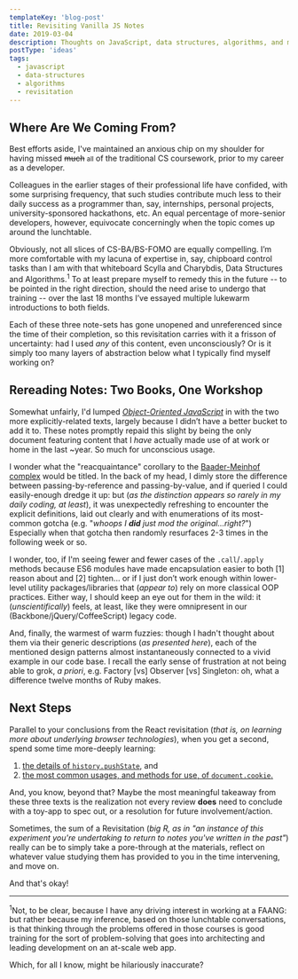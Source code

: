 ```yaml
---
templateKey: 'blog-post'
title: Revisiting Vanilla JS Notes
date: 2019-03-04
description: Thoughts on JavaScript, data structures, algorithms, and my prior studies of each.
postType: 'ideas'
tags:
  - javascript
  - data-structures
  - algorithms
  - revisitation
---
```


## Where Are We Coming From?

Best efforts aside, I've maintained an anxious chip on my shoulder for having missed ~~much~~ <small>all</small> of the traditional CS coursework, prior to my career as a developer.

Colleagues in the earlier stages of their professional life have confided, with some surprising frequency, that such studies contribute much less to their daily success as a programmer than, say, internships, personal projects, university-sponsored hackathons, etc. An equal percentage of more-senior developers, however, equivocate concerningly when the topic comes up around the lunchtable.

Obviously, not all slices of CS-BA/BS-FOMO are equally compelling. I’m more comfortable with my lacuna of expertise in, say, chipboard control tasks than I am with that whiteboard Scylla and Charybdis, Data Structures and Algorithms.<sup>1</sup> To at least prepare myself to remedy this in the future -- to be pointed in the right direction, should the need arise to undergo that training -- over the last 18 months I’ve essayed multiple lukewarm introductions to both fields.

Each of these three note-sets has gone unopened and unreferenced since the time of their completion, so this revisitation carries with it a frisson of uncertainty: had I used _any_ of this content, even unconsciously? Or is it simply too many layers of abstraction below what I typically find myself working on?

## Rereading Notes: Two Books, One Workshop

Somewhat unfairly, I'd lumped [_Object-Oriented JavaScript_](https://www.packtpub.com/web-development/object-oriented-javascript-second-edition) in with the two more explicitly-related texts, largely because I didn’t have a better bucket to add it to. These notes promptly repaid this slight by being the only document featuring content that I _have_ actually made use of at work or home in the last ~year. So much for unconscious usage.

I wonder what the "reacquaintance" corollary to the [Baader-Meinhof complex](https://en.wikipedia.org/wiki/Baader%E2%80%93Meinhof_effect) would be titled. In the back of my head, I dimly store the difference between passing-by-reference and passing-by-value, and if queried I could easily-enough dredge it up: but (_as the distinction appears so rarely in my daily coding, at least_), it was unexpectedly refreshing to encounter the explicit definitions, laid out clearly and with enumerations of its most-common gotcha (e.g. "_whoops I **did** just mod the original...right?_") Especially when that gotcha then randomly resurfaces 2-3 times in the following week or so.

I wonder, too, if I'm seeing fewer and fewer cases of the `.call`/`.apply` methods because ES6 modules have made encapsulation easier to both [1] reason about and [2] tighten... or if I just don’t work enough within lower-level utility packages/libraries that (_appear to_) rely on more classical OOP practices. Either way, I should keep an eye out for them in the wild: it (_unscientifically_) feels, at least, like they were omnipresent in our (Backbone/jQuery/CoffeeScript) legacy code.

And, finally, the warmest of warm fuzzies: though I hadn't thought about them via their generic descriptions (_as presented here_), each of the mentioned design patterns almost instantaneously connected to a vivid example in our code base. I recall the early sense of frustration at not being able to grok, _a priori_, e.g. Factory [vs] Observer [vs] Singleton: oh, what a difference twelve months of Ruby makes.

## Next Steps

Parallel to your conclusions from the React revisitation (_that is, on learning more about underlying browser technologies_), when you get a second, spend some time more-deeply learning:
1. [the details of `history.pushState`](https://developer.mozilla.org/en-US/docs/Web/API/History_API#The_pushState()_method), and
2. [the most common usages, and methods for use, of `document.cookie`.](https://developer.mozilla.org/en-US/docs/Web/HTTP/Cookies)

And, you know, beyond that? Maybe the most meaningful takeaway from these three texts is the realization not every review **does** need to conclude with a toy-app to spec out, or a resolution for future involvement/action.

Sometimes, the sum of a Revisitation (_big R, as in "an instance of this experiment you're undertaking to return to notes you've written in the past"_) really can be to simply take a pore-through at the materials, reflect on whatever value studying them has provided to you in the time intervening, and move on. 

And that's okay!

--- 

<sup>1</sup>Not, to be clear, because I have any driving interest in working at a FAANG: but rather because my inference, based on those lunchtable conversations, is that thinking through the problems offered in those courses is good training for the sort of problem-solving that goes into architecting and leading development on an at-scale web app. 

Which, for all I know, might be hilariously inaccurate?